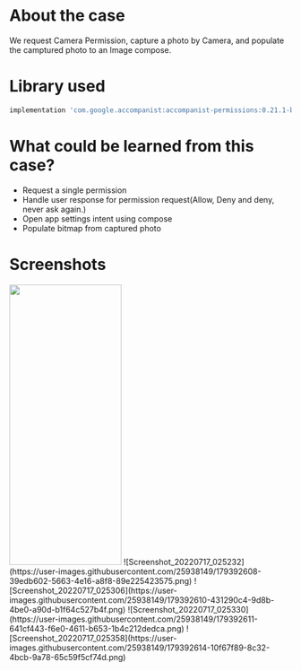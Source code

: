 # About the case

We request Camera Permission, capture a photo by Camera, and populate the camptured photo to an Image compose.



# Library used
``` gradle
implementation 'com.google.accompanist:accompanist-permissions:0.21.1-beta'
``` 



# What could be learned from this case?
- Request a single permission
- Handle user response for permission request(Allow, Deny and deny, never ask again.)
- Open app settings intent using compose
- Populate bitmap from captured photo


# Screenshots
<img src= "(https://user-images.githubusercontent.com/25938149/179392608-39edb602-5663-4e16-a8f8-89e225423575.png" width="200" height="500"/>
![Screenshot_20220717_025232](https://user-images.githubusercontent.com/25938149/179392608-39edb602-5663-4e16-a8f8-89e225423575.png)
![Screenshot_20220717_025306](https://user-images.githubusercontent.com/25938149/179392610-431290c4-9d8b-4be0-a90d-b1f64c527b4f.png)
![Screenshot_20220717_025330](https://user-images.githubusercontent.com/25938149/179392611-641cf443-f6e0-4611-b653-1b4c212dedca.png)
![Screenshot_20220717_025358](https://user-images.githubusercontent.com/25938149/179392614-10f67f89-8c32-4bcb-9a78-65c59f5cf74d.png)
